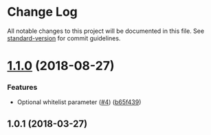# Change Log

All notable changes to this project will be documented in this file. See [standard-version](https://github.com/conventional-changelog/standard-version) for commit guidelines.

<a name="1.1.0"></a>
# [1.1.0](https://github.com/observablehq/rollup-plugin-credits/compare/v1.0.1...v1.1.0) (2018-08-27)


### Features

* Optional whitelist parameter ([#4](https://github.com/observablehq/rollup-plugin-credits/issues/4)) ([b65f439](https://github.com/observablehq/rollup-plugin-credits/commit/b65f439))



<a name="1.0.1"></a>
## 1.0.1 (2018-03-27)
